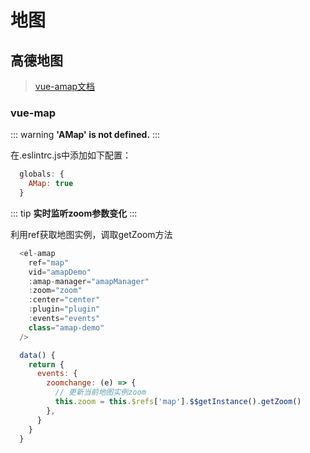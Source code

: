 # 地图

<!-- 高德地图 -->
## 高德地图
> [vue-amap文档](https://elemefe.github.io/vue-amap/#/zh-cn/introduction/install)

### vue-map

::: warning
**'AMap' is not defined.**
:::

在.eslintrc.js中添加如下配置：
```js
  globals: {
    AMap: true
  }
```

::: tip
**实时监听zoom参数变化**
:::

利用ref获取地图实例，调取getZoom方法
```js
  <el-amap
    ref="map"
    vid="amapDemo"
    :amap-manager="amapManager"
    :zoom="zoom"
    :center="center"
    :plugin="plugin"
    :events="events"
    class="amap-demo"
  />

  data() {
    return {
      events: {
        zoomchange: (e) => {
          // 更新当前地图实例zoom
          this.zoom = this.$refs['map'].$$getInstance().getZoom()
        },
      }
    }
  }
```

<!-- 天地图 -->
<!-- ## 天地图
> [天地图文档](https://soullyoko.github.io/vue-tianditu/) -->
